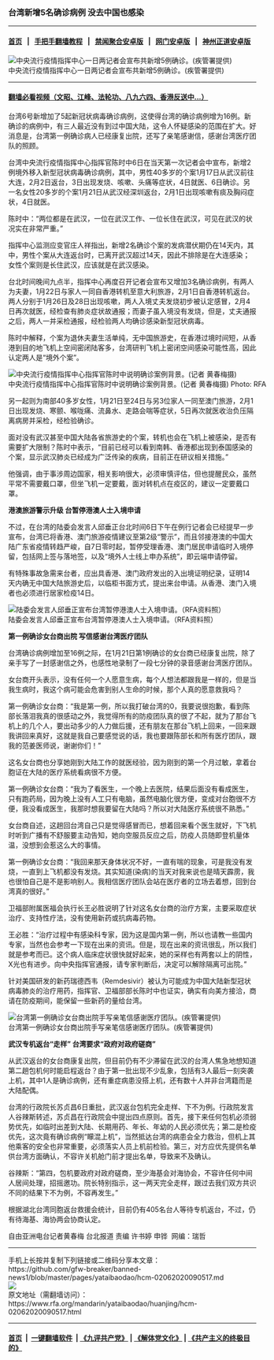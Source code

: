 ### 台湾新增5名确诊病例    没去中国也感染
------------------------

#### [首页](https://github.com/gfw-breaker/banned-news1/blob/master/README.md) &nbsp;&nbsp;|&nbsp;&nbsp; [手把手翻墙教程](https://github.com/gfw-breaker/guides/wiki) &nbsp;&nbsp;|&nbsp;&nbsp; [禁闻聚合安卓版](https://github.com/gfw-breaker/bn-android) &nbsp;&nbsp;|&nbsp;&nbsp; [网门安卓版](https://github.com/oGate2/oGate) &nbsp;&nbsp;|&nbsp;&nbsp; [神州正道安卓版](https://github.com/SzzdOgate/update) 



<div id="headerimg">
 <img alt="中央流行疫情指挥中心一日两记者会宣布共新增5例确诊。(疾管署提供)" src="https://www.rfa.org/mandarin/yataibaodao/huanjing/hcm-02062020090517.html/630763ee4e2d5fc3665a9593.jpeg/@@images/60a5c9ff-912a-4973-aea8-05b01a301522.jpeg" title="中央流行疫情指挥中心一日两记者会宣布共新增5例确诊。(疾管署提供)"/>
 <div id="headerimgcontents">
  <div id="headerimgcaption">
   <span>
    中央流行疫情指挥中心一日两记者会宣布共新增5例确诊。(疾管署提供)
   </span>
   <!-- zoomattribute -->
  </div>
  <!-- headerimgcaption -->
 </div>
 <!-- headerimagecontents -->
</div>

<hr/>


#### [翻墙必看视频（文昭、江峰、法轮功、八九六四、香港反送中...）](https://github.com/gfw-breaker/banned-news1/blob/master/pages/link3.md)

<div id="storytext">
 <div>
  <div class="slot_header">
  </div>
 </div>
 <p>
  台湾6号新增加了5起新冠状病毒确诊病例，这使得台湾的确诊病例增为16例。新确诊的病例中，有三人最近没有到过中国大陆，这令人怀疑感染的范围在扩大。好消息是，台湾第一例确诊病人已经康复出院，还写了亲笔感谢信，感谢台湾医疗团队的照顾。
 </p>
 <p>
  台湾中央流行疫情指挥中心指挥官陈时中6日在当天第一次记者会中宣布，新增2例境外移入新型冠状病毒确诊病例，其中，男性40多岁的个案1月17日从武汉前往大连，2月2日返台，3日出现发烧、咳嗽、头痛等症状，4日就医、6日确诊。另一名女性20多岁的个案1月21日从武汉经深圳返台，2月1日出现咳嗽有痰及胸闷症状，4日就医。
 </p>
 <p>
 </p>
 <p>
 </p>
 <p>
  陈时中：“两位都是在武汉，一位在武汉工作、一位长住在武汉，可见在武汉的状况实在非常严重。”
 </p>
 <p>
  指挥中心监测应变官庄人祥指出，新增2名确诊个案的发病潜伏期仍在14天内，其中，男性个案从大连返台时，已离开武汉超过14天，因此不排除是在大连感染；女性个案则是长住武汉，应该就是在武汉感染。
 </p>
 <p>
  台北时间晚间九点半，指挥中心再度召开记者会宣布又增加3名确诊病例，有两人为夫妻，1月22日与家人一同自香港转机至意大利旅游，2月1日自香港转机返台。两人分别于1月26日及28日出现咳嗽，两人入境丈夫发烧初步被认定感冒，2月4日再次就医，经检查有肺炎症状故通报；而妻子虽入境没有发烧，但是，丈夫通报之后，两人一并采检通报，经检验两人均确诊感染新型冠状病毒。
 </p>
 <p>
  陈时中解释，个案为退休夫妻生活单纯，无中国旅游史，在香港过境时间短，从香港到目的地飞机上空间密闭陆客多，台湾研判飞机上密闭空间感染可能性高，因此认定两人是“境外个案”。
 </p>
 <p>
 </p>
 <p>
  <div class="image-inline captioned" style="width:800px;">
   <div style="width:800px;">
    <img alt="中央流行疫情指挥中心指挥官陈时中说明确诊案例背景。(记者 黄春梅摄)" src="https://www.rfa.org/mandarin/yataibaodao/huanjing/hcm-02062020090517.html/IMG_7031.jpg" title="中央流行疫情指挥中心指挥官陈时中说明确诊案例背景。(记者 黄春梅摄)"/>
   </div>
   <div class="image-caption">
    <span style="width:800px;">
     中央流行疫情指挥中心指挥官陈时中说明确诊案例背景。(记者 黄春梅摄)
    </span>
    <span class="copyright">
     Photo: RFA
    </span>
   </div>
  </div>
 </p>
 <p>
  另一起则为南部40多岁女性，1月21日至24日与另3位家人一同至澳门旅游，2月1日出现发烧、寒颤、喉咙痛、流鼻水、走路会喘等症状，5日再次就医收治负压隔离病房并采检，经检验确诊。
 </p>
 <p>
  面对没有武汉甚至中国大陆各省旅游史的个案，转机也会在飞机上被感染，是否有需要扩大限制？陈时中表示，“目前已经可以看到南韩、香港都出现到泰国感染的个案，显示武汉肺炎已经成为广泛传染的疾病，目前正在研议相关措施。”
 </p>
 <p>
  他强调，由于事涉周边国家，相关影响很大，必须审慎评估，但也提醒民众，虽然平常不需要戴口罩，但坐飞机一定要戴，面对转机点在疫区的，建议一定要戴口罩。
 </p>
 <p>
  <b>
   港澳旅游警示升级
  </b>
  <b>
  </b>
  <b>
   台暂停港澳人士入境申请
  </b>
  <b>
  </b>
 </p>
 <p>
  不过，在台湾的陆委会发言人邱垂正台北时间6日下午在例行记者会已经提早一步宣布，台湾已将香港、澳门旅游疫情建议至第2级“警示”，而且邻接港澳的中国大陆广东省疫情转趋严峻，自7日零时起，暂停受理香港、澳门居民申请临时入境停留，包括网上签与落地签，以及“境外人士线上申办系统”，即云端申请停留。
 </p>
 <p>
  有特殊事故急需来台者，应出具香港、澳门政府发出的入出境证明纪录，证明14天内确无中国大陆旅游史后，以临柜书面方式，提出来台申请。从香港、澳门入境者也必须进行居家检疫14日。
 </p>
 <p>
 </p>
 <p>
  <div class="image-inline captioned" style="width:1500px;">
   <div style="width:1500px;">
    <img alt="陆委会发言人邱垂正宣布台湾暂停港澳人士入境申请。（RFA资料照）" src="https://www.rfa.org/mandarin/yataibaodao/huanjing/hcm-02062020090517.html/90b157826b63file.jpg" title="陆委会发言人邱垂正宣布台湾暂停港澳人士入境申请。（RFA资料照）"/>
   </div>
   <div class="image-caption">
    <span style="width:1500px;">
     陆委会发言人邱垂正宣布台湾暂停港澳人士入境申请。（RFA资料照）
    </span>
    <span class="copyright">
    </span>
   </div>
  </div>
 </p>
 <p>
  <b>
   第一例确诊女台商出院
  </b>
  <b>
  </b>
  <b>
   写信感谢台湾医疗团队
  </b>
  <b>
  </b>
 </p>
 <p>
  台湾确诊病例增加至16例之际，在1月21日第1例确诊的女台商已经康复出院，除了亲手写了一封感谢信之外，也感性地录制了一段七分钟的录音感谢台湾医疗团队。
 </p>
 <p>
  女台商开头表示，没有任何一个人愿意生病，每个人想法都跟我是一样的，但是当我生病时，我这个病可能会危害到别人生命的时候，那个人真的愿意救我吗？
 </p>
 <p>
  第一例确诊女台商：“我是第一例，所以我打破台湾的0，我要说很抱歉，看到陈部长落泪我真的很感动之外，我觉得所有的防疫团队真的很了不起，就为了那台飞机上的几个人，要出动多少的人力做后援，还有朋友在那台飞机上回来，一回来跟我讲回来真好，这就是我自己要感觉说的话，我也要跟陈部长和所有医疗团队，跟我的范姜医师说，谢谢你们！”
 </p>
 <p>
  这名女台商也分享她刚到大陆工作的就医经验，因为刚到的第一个月过敏，拿着台胞证在大陆的医疗系统看病很不方便。
 </p>
 <p>
  第一例确诊女台商：“我为了看医生，一个晚上去医院，结果后面没有看成医生，只有跑药局，因为晚上没有人工只有电脑，虽然电脑化很方便，变成对台胞很不方便，我没看成医生，我那时想我要留在大陆吗？所以对大陆医疗系统很不熟悉。”
 </p>
 <p>
  女台商自述，这趟回台湾自己只是觉得感冒而已，想着回来看个医生就好，下飞机时听到广播有不舒服要主动告知，她向空服员反应之后，防疫人员随即登机量体温，没想到会惹这么大的事情。
 </p>
 <p>
  第一例确诊女台商：“我回来那天身体状况不好，一直有喘的现象，可是我没有发烧，一直到上飞机都没有发烧。其实知道(染病)的当天对我来说也是晴天霹雳，我也很怕自己是不是影响别人。我相信医疗团队会站在医疗者的立场去着想，回到台湾真的很好。”
 </p>
 <p>
  卫福部附属医福会执行长王必胜说明了针对这名女台商的治疗方案，主要采取症状治疗、支持性疗法，没有使用新药或抗病毒药物。
 </p>
 <p>
  王必胜：“治疗过程中有感染科专家，因为这是国内第一例，所以也请教一些国内专家，当然也会参考一下现在出来的资讯。但是，现在出来的资讯很乱，所以我们就是参考而已。这个病人临床症状很快就好起来，她的采样也有两套以上的阴性，X光也有进步。向中央指挥官通报，请专家判断后，决定可以解除隔离可出院。”
 </p>
 <p>
  针对美国研发的新药瑞德西韦（Remdesivir）被认为可能成为中国大陆新型冠状病毒肺炎的治疗用药，指挥官、卫福部部长陈时中也证实，确实有向美方接洽，商请在防疫期间，能保留一些新药的量给台湾。
 </p>
 <p>
 </p>
 <p>
  <div class="image-inline captioned" style="width:900px;">
   <div style="width:900px;">
    <img alt="台湾第一例确诊女台商出院手写亲笔信感谢医疗团队。(疾管署提供)" src="https://www.rfa.org/mandarin/yataibaodao/huanjing/hcm-02062020090517.html/624b5beb4fe1.jpg" title="台湾第一例确诊女台商出院手写亲笔信感谢医疗团队。(疾管署提供)"/>
   </div>
   <div class="image-caption">
    <span style="width:900px;">
     台湾第一例确诊女台商出院手写亲笔信感谢医疗团队。(疾管署提供)
    </span>
    <span class="copyright">
    </span>
   </div>
  </div>
 </p>
 <p>
  <b>
   武汉专机返台“走样”
  </b>
  <b>
  </b>
  <b>
  </b>
  <b>
   台湾要求“政府对政府磋商”
  </b>
  <b>
  </b>
 </p>
 <p>
  从武汉返台的女台商康复出院，但目前仍有不少滞留在武汉的台湾人焦急地想知道第二趟包机何时能启程返台？由于第一批出现不少乱象，包括有3人最后一刻突袭上机，其中1人是确诊病例，还有重症病患没搭上机，还有数十人并非台湾籍而是大陆配偶。
 </p>
 <p>
  台湾的行政院长苏贞昌6日重批，武汉返台包机完全走样、下不为例。行政院发言人谷辣斯转述，苏贞昌在行政院会中提出四点原则。首先，接下来任何包机必须弱势优先，如临时出差到大陆、长期用药、年长、年幼的人民必须优先；第二是检疫优先，这次竟有确诊病例“矇混上机”，当然抵达台湾的病患会全力救治，但机上其他乘客的安全也非常重要，必须落实人员上机前检验。第三，对方应优先提供名单供台湾方面确认，不容许关机舱门前才提出名单，导致来不及确认。
 </p>
 <p>
  谷辣斯：“第四，包机要政府对政府磋商，至少海基会对海协会，不容许任何中间人居间处理，招摇邀功。院长特别指示，这一两天完全走样，跟过去我们双方共识不同的结果下不为例，不容再发生。”
 </p>
 <p>
  根据湖北台湾同胞返台救援会统计，目前仍有405名台人等待专机返台，不过，仍有待海基、海协两会协商认定。
 </p>
 <p>
 </p>
 <p>
  自由亚洲电台记者黄春梅 台北报道 责编 许书婷 申铧  网编：瑞哲
 </p>
</div>

<hr/>
手机上长按并复制下列链接或二维码分享本文章：<br/>
https://github.com/gfw-breaker/banned-news1/blob/master/pages/yataibaodao/hcm-02062020090517.md <br/>
<a href='https://github.com/gfw-breaker/banned-news1/blob/master/pages/yataibaodao/hcm-02062020090517.md'><img src='https://github.com/gfw-breaker/banned-news1/blob/master/pages/yataibaodao/hcm-02062020090517.md.png'/></a> <br/>
原文地址（需翻墙访问）：https://www.rfa.org/mandarin/yataibaodao/huanjing/hcm-02062020090517.html


------------------------
#### [首页](https://github.com/gfw-breaker/banned-news1/blob/master/README.md) &nbsp;|&nbsp; [一键翻墙软件](https://github.com/gfw-breaker/nogfw/blob/master/README.md) &nbsp;| [《九评共产党》](https://github.com/gfw-breaker/9ping.md/blob/master/README.md#九评之一评共产党是什么) | [《解体党文化》](https://github.com/gfw-breaker/jtdwh.md/blob/master/README.md) | [《共产主义的终极目的》](https://github.com/gfw-breaker/gczydzjmd.md/blob/master/README.md)


<img src='http://gfw-breaker.win/banned-news/pages/yataibaodao/hcm-02062020090517.md' width='0px' height='0px'/>